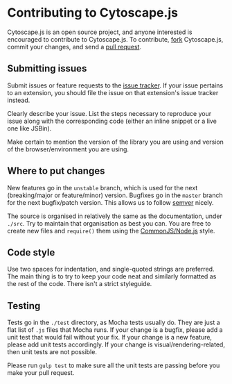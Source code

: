 # Contributing to Cytoscape.js

Cytoscape.js is an open source project, and anyone interested is encouraged to contribute to Cytoscape.js.  To contribute, [fork](https://help.github.com/articles/fork-a-repo/) Cytoscape.js, commit your changes, and send a [pull request](https://help.github.com/articles/using-pull-requests/).



## Submitting issues

Submit issues or feature requests to the [issue tracker](https://github.com/cytoscape/cytoscape.js/issues).  If your issue pertains to an extension, you should file the issue on that extension's issue tracker instead.

Clearly describe your issue.  List the steps necessary to reproduce your issue along with the corresponding code (either an inline snippet or a live one like JSBin).

Make certain to mention the version of the library you are using and version of the browser/environment you are using.



## Where to put changes

New features go in the `unstable` branch, which is used for the next (breaking/major or feature/minor) version.  Bugfixes go in the `master` branch for the next bugfix/patch version.  This allows us to follow [semver](http://semver.org/) nicely.

The source is organised in relatively the same as the documentation, under `./src`.  Try to maintain that organisation as best you can.  You are free to create new files and `require()` them using the [CommonJS/Node.js](https://nodejs.org/api/modules.html#modules_module_require_id) style.



## Code style

Use two spaces for indentation, and single-quoted strings are preferred.  The main thing is to  try to keep your code neat and similarly formatted as the rest of the code.  There isn't a strict styleguide.



## Testing

Tests go in the `./test` directory, as Mocha tests usually do.  They are just a flat list of `.js` files that Mocha runs.  If your change is a bugfix, please add a unit test that would fail without your fix.  If your change is a new feature, please add unit tests accordingly.  If your change is visual/rendering-related, then unit tests are not possible.

Please run `gulp test` to make sure all the unit tests are passing before you make your pull request.
